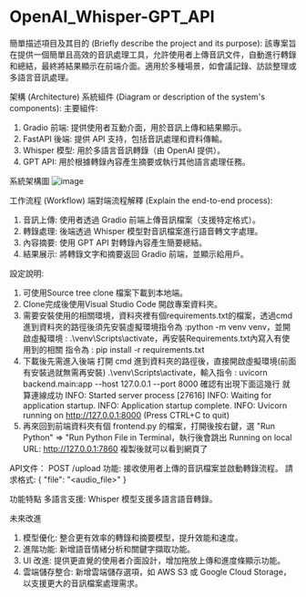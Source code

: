 # OpenAI_Whisper-GPT_API
簡單描述項目及其目的 (Briefly describe the project and its purpose):
該專案旨在提供一個簡單且高效的音訊處理工具，允許使用者上傳音訊文件，自動進行轉錄和總結，最終將結果顯示在前端介面。適用於多種場景，如會議記錄、訪談整理或多語言音訊處理。

架構 (Architecture)
系統組件 (Diagram or description of the system's components):
主要組件:
1. Gradio 前端: 提供使用者互動介面，用於音訊上傳和結果顯示。
2. FastAPI 後端: 提供 API 支持，包括音訊處理和資料傳輸。
3. Whisper 模型: 用於多語言音訊轉錄（由 OpenAI 提供）。
4. GPT API: 用於根據轉錄內容產生摘要或執行其他語言處理任務。

系統架構圖
![image](https://github.com/user-attachments/assets/8e1e1c0b-ee6a-4bfc-be45-b4c51c907b1f)


工作流程 (Workflow)
端對端流程解釋 (Explain the end-to-end process):
1. 音訊上傳: 使用者透過 Gradio 前端上傳音訊檔案（支援特定格式）。
2. 轉錄處理: 後端透過 Whisper 模型對音訊檔案進行語音轉文字處理。
3. 內容摘要: 使用 GPT API 對轉錄內容產生簡要總結。
4. 結果展示: 將轉錄文字和摘要返回 Gradio 前端，並顯示給用戶。

設定說明:
1. 可使用Source tree clone 檔案下載到本地端。
2. Clone完成後使用Visual Studio Code 開啟專案資料夾。
3. 需要安裝使用的相關環境，資料夾裡有個requirements.txt的檔案，透過cmd 進到資料夾的路徑後須先安裝虛擬環境指令為 :python -m venv venv，並開啟虛擬環境 : .\venv\Scripts\activate，再安裝Requirements.txt內寫入有使用到的相關 指令為 : pip install -r requirements.txt
4. 下載後先需進入後端 打開 cmd 進到資料夾的路徑後，直接開啟虛擬環境(前面有安裝過就無需再安裝) .\venv\Scripts\activate，輸入指令 : uvicorn backend.main:app --host 127.0.0.1 --port 8000
   確認有出現下面這幾行 就算連線成功
   INFO:     Started server process [27616]
   INFO:     Waiting for application startup.
   INFO:     Application startup complete.
   INFO:     Uvicorn running on http://127.0.0.1:8000 (Press CTRL+C to quit)
6. 再來回到前端資料夾有個 frontend.py 的檔案，打開後按右鍵，選 "Run Python" => "Run Python File in Terminal，執行後會跳出 Running on local URL:  http://127.0.0.1:7860 複製後就可以看到網頁了

API文件：
POST /upload 功能: 接收使用者上傳的音訊檔案並啟動轉錄流程。
請求格式:
{
  "file": "<audio_file>"
}

功能特點
多語言支援: Whisper 模型支援多語言語音轉錄。

未來改進 
1. 模型優化: 整合更有效率的轉錄和摘要模型，提升效能和速度。
2. 進階功能: 新增語音情緒分析和關鍵字擷取功能。
3. UI 改進: 提供更直覺的使用者介面設計，增加拖放上傳和進度條顯示功能。
4. 雲端儲存整合: 新增雲端儲存選項，如 AWS S3 或 Google Cloud Storage，以支援更大的音訊檔案處理需求。

